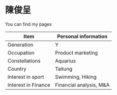 # 陳俊呈

You can find my pages

|Item|Personal information|
|----|----|
|Generation|Y|
|Occupation|Product marketing|
|Constellations|Aquarius|
|Country|Taitung|
|Interest in sport|Swimming, Hiking|
|Interest in Finance|Financial analysis, M&A|
